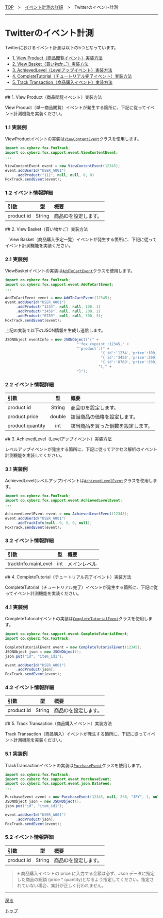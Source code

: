 [TOP](../../../README.md)　>　[イベント計測の詳細](../../README.md)　>　Twitterのイベント計測

---

# Twitterのイベント計測

Twitterにおけるイベント計測は以下の5つとなっています。

* [1. View Product（商品閲覧イベント）実装方法](#view_content)
* [2. View Basket（買い物かご）実装方法](#add_to_cart)
* [3. AchievedLevel（Levelアップイベント）実装方法](#ahieved_level)
* [4. CompleteTutorial（チュートリアル完了イベント）実装方法](#comp_tutorial)
* [5. Track Transaction（商品購入イベント）実装方法](#purchase)

---

<div id="view_content"></div>
## 1. View Product（商品閲覧イベント）実装方法

View Product（単一商品閲覧）イベントが発生する箇所に、下記に従ってイベント計測機能を実装ください。

### 1.1 実装例

ViewProductイベントの実装は[`ViewContentEvent`](/4.x/lang/ja/doc/sdk_api/extension/ViewContentEvent.md)クラスを使用します。

```java
import co.cyberz.fox.FoxTrack;
import co.cyberz.fox.support.event.ViewContentEvent;
...

ViewContentEvent event = new ViewContentEvent(12345);
event.addUserId("USER_A001")
     .addProduct("111", null, null, 0, 0)
FoxTrack.sendEvent(event);
```

### 1.2 イベント情報詳細

| 引数 | 型 | 概要 |
|:----------|:-----------:|:------------|
|product.id|String|商品IDを設定します。|


<div id="add_to_cart"></div>
## 2. View Basket（買い物かご）実装方法

　View Basket（商品購入予定一覧）イベントが発生する箇所に、下記に従ってイベント計測機能を実装ください。

### 2.1 実装例

ViewBasketイベントの実装は[`AddToCartEvent`](/4.x/lang/ja/doc/sdk_api/extension/AddToCartEvent.md)クラスを使用します。

```java
import co.cyberz.fox.FoxTrack;
import co.cyberz.fox.support.event.AddToCartEvent;
...

AddToCartEvent event = new AddToCartEvent(12345);
event.addUserId("USER_A001")
     .addProduct("1234", null, null, 100, 1)
     .addProduct("3456", null, null, 200, 2)
     .addProduct("6789", null, null, 300, 3);
FoxTrack.sendEvent(event);
```

上記の実装で以下のJSON情報を生成し送信します。

```java
JSONObject eventInfo = new JSONObject("{" +
                                 "'fox_cvpoint':12345," +
                                 "'product':[" +
                                            "{'id':'1234','price':100,'quantity':1}," +
                                            "{'id':'3456','price':200,'quantity':2}," +
                                            "{'id':'6789','price':300,'quantity':3}" +
                                           "]," +
                                 "}");
```

### 2.2 イベント情報詳細

| 引数 | 型 | 概要 |
|:----------|:-----------:|:------------|
|product.id|String|商品IDを設定します。|
|product.price|double|該当商品の価格を設定します。|
|product.quantity|int|該当商品を買った個数を設定します。|

<div id="ahieved_level"></div>
## 3. AchievedLevel（Levelアップイベント）実装方法

レベルアップイベントが発生する箇所に、下記に従ってアクセス解析のイベント計測機能を実装してください。

### 3.1 実装例

AchievedLevel(レベルアップ)イベントは[`AchievedLevelEvent`](/4.x/lang/ja/doc/sdk_api/extension/AchievedLevelEvent.md)クラスを使用します。

```java
import co.cyberz.fox.FoxTrack;
import co.cyberz.fox.support.event.AchievedLevelEvent;
...

AchievedLevelEvent event = new AchievedLevelEvent(12345);
event.addUserId("USER_A001")
     .addTrackInfo(null, 0, 5, 0, null);
FoxTrack.sendEvent(event);
```

### 3.2 イベント情報詳細

| 引数 | 型 | 概要 |
|:---|:---:|:---|
|trackInfo.mainLevel|int|メインレベル|

<div id="comp_tutorial"></div>
## 4. CompleteTutorial（チュートリアル完了イベント）実装方法

CompleteTutorial（チュートリアル完了）イベントが発生する箇所に、下記に従ってイベント計測機能を実装ください。

### 4.1 実装例

CompleteTutorialイベントの実装は[`CompleteTutorialEvent`](/4.x/lang/ja/doc/sdk_api/extension/CompleteTutorialEvent.md)クラスを使用します。

```java
import co.cyberz.fox.support.event.CompleteTutorialEvent;
import co.cyberz.fox.FoxTrack;

CompleteTutorialEvent event = new CompleteTutorialEvent(12345);
JSONObject json = new JSONObject();
json.put("id", "item_id1");

event.addUserId("USER_A001")
     .addProduct(json);
FoxTrack.sendEvent(event);
```
### 4.2 イベント情報詳細

| 引数 | 型 | 概要 |
|:---|:---:|:---|
|product.id|String|商品IDを設定します。|

<div id="purchase"></div>
## 5. Track Transaction（商品購入イベント）実装方法

Track Transaction（商品購入）イベントが発生する箇所に、下記に従ってイベント計測機能を実装ください。

### 5.1 実装例

TrackTransactionイベントの実装は[`PurchaseEvent`](/4.x/lang/ja/doc/sdk_api/extension/PurchaseEvent.md)クラスを使用します。

```java
import co.cyberz.fox.FoxTrack;
import co.cyberz.fox.support.event.PurchaseEvent;
import co.cyberz.fox.support.event.json.DataFeed;
...

PurchaseEvent event = new PurchaseEvent(12345, null, 250, "JPY", 1, null);
JSONObject json = new JSONObject();
json.put("id", "item_id1");

event.addUserId("USER_A001")
     .addProduct(json);
FoxTrack.sendEvent(event);
```

### 5.2 イベント情報詳細

| 引数 | 型 | 概要 |
|:---|:---:|:---|
|product.id|String|商品IDを設定します。|

> ※ 商品購⼊イベントの price に⼊⼒する⾦額は必ず、Json データに指定した商品の総額 (price * quantity)となるよう指定してください。指定されていない場合、集計が正しく⾏われません。

---
[戻る](../../README.md#cooperation_medias)

[トップ](../../../README.md)
